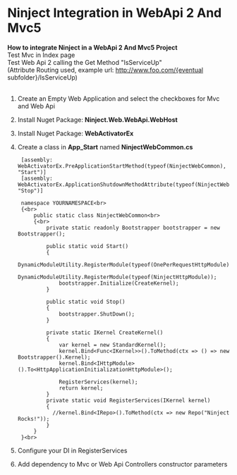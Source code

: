 # Ninject Integration in WebApi 2 And Mvc5

**How to integrate Ninject in a WebApi 2 And Mvc5 Project**
<br>Test Mvc in Index page
<br>Test Web Api 2 calling the Get Method "IsServiceUp"
<br>(Attribute Routing used, example url: http://www.foo.com/{eventual subfolder}/IsServiceUp)
<br><br>
1. Create an Empty Web Application and select the checkboxes for Mvc and Web Api
2. Install Nuget Package: **Ninject.Web.WebApi.WebHost**
3. Install Nuget Package: **WebActivatorEx**
4. Create a class in **App_Start** named **NinjectWebCommon.cs**

        [assembly: WebActivatorEx.PreApplicationStartMethod(typeof(NinjectWebCommon), "Start")]
        [assembly: WebActivatorEx.ApplicationShutdownMethodAttribute(typeof(NinjectWebCommon), "Stop")]

        namespace YOURNAMESPACE<br>
        {<br>
            public static class NinjectWebCommon<br>
            {<br>
                private static readonly Bootstrapper bootstrapper = new Bootstrapper();

                public static void Start()
                {
                    DynamicModuleUtility.RegisterModule(typeof(OnePerRequestHttpModule));
                    DynamicModuleUtility.RegisterModule(typeof(NinjectHttpModule));
                    bootstrapper.Initialize(CreateKernel);
                }

                public static void Stop()
                {
                    bootstrapper.ShutDown();
                }

                private static IKernel CreateKernel()
                {
                    var kernel = new StandardKernel();
                    kernel.Bind<Func<IKernel>>().ToMethod(ctx => () => new Bootstrapper().Kernel);
                    kernel.Bind<IHttpModule>().To<HttpApplicationInitializationHttpModule>();

                    RegisterServices(kernel);
                    return kernel;
                }
                private static void RegisterServices(IKernel kernel)
                {
                  //kernel.Bind<IRepo>().ToMethod(ctx => new Repo("Ninject Rocks!"));
                }
            }
        }<br>
5. Configure your DI in RegisterServices
6. Add dependency to Mvc or Web Api Controllers constructor parameters
